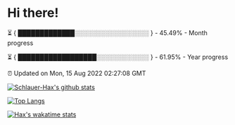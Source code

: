 # Hi there!

⏳ { █████████████░░░░░░░░░░░░░░░░░ } - 45.49% - Month progress

⏳ { ██████████████████░░░░░░░░░░░░ } - 61.95% - Year progress

⏰ Updated on Mon, 15 Aug 2022 02:27:08 GMT


[![Schlauer-Hax's github stats](https://github-readme-stats.vercel.app/api?username=Schlauer-Hax&show_icons=true&theme=dark&count_private=true)](https://github.com/Schlauer-Hax)


[![Top Langs](https://github-readme-stats.vercel.app/api/top-langs/?username=Schlauer-Hax&layout=compact&theme=dark)](https://github.com/Schlauer-Hax?tab=repositories)


[![Hax's wakatime stats](https://github-readme-stats.vercel.app/api/wakatime?username=Hax&theme=dark)](https://wakatime.com/@Hax)

